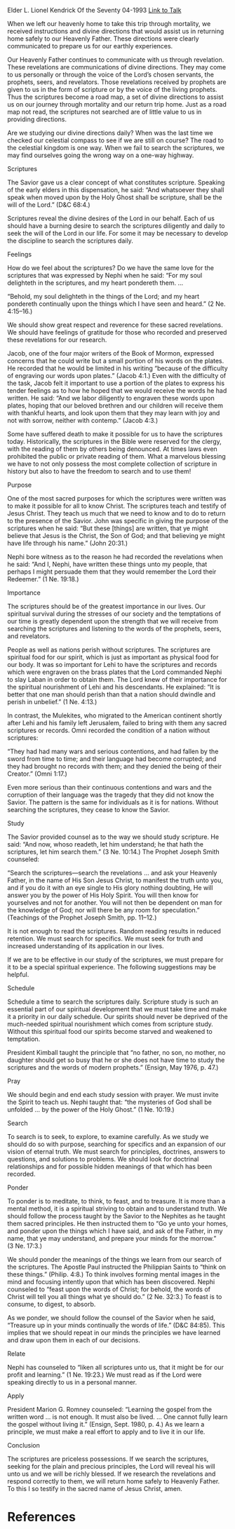 Elder L. Lionel Kendrick
Of the Seventy
04-1993
[Link to Talk](https://www.churchofjesuschrist.org/study/general-conference/1993/04/search-the-scriptures?lang=eng)

When we left our heavenly home to take this trip through mortality, we received instructions and divine directions that would assist us in returning home safely to our Heavenly Father. These directions were clearly communicated to prepare us for our earthly experiences.

Our Heavenly Father continues to communicate with us through revelation. These revelations are communications of divine directions. They may come to us personally or through the voice of the Lord’s chosen servants, the prophets, seers, and revelators. Those revelations received by prophets are given to us in the form of scripture or by the voice of the living prophets. Thus the scriptures become a road map, a set of divine directions to assist us on our journey through mortality and our return trip home. Just as a road map not read, the scriptures not searched are of little value to us in providing directions.

Are we studying our divine directions daily? When was the last time we checked our celestial compass to see if we are still on course? The road to the celestial kingdom is one way. When we fail to search the scriptures, we may find ourselves going the wrong way on a one-way highway.





Scriptures



The Savior gave us a clear concept of what constitutes scripture. Speaking of the early elders in this dispensation, he said: “And whatsoever they shall speak when moved upon by the Holy Ghost shall be scripture, shall be the will of the Lord.” (D&C 68:4.)

Scriptures reveal the divine desires of the Lord in our behalf. Each of us should have a burning desire to search the scriptures diligently and daily to seek the will of the Lord in our life. For some it may be necessary to develop the discipline to search the scriptures daily.







Feelings



How do we feel about the scriptures? Do we have the same love for the scriptures that was expressed by Nephi when he said: “For my soul delighteth in the scriptures, and my heart pondereth them. …

“Behold, my soul delighteth in the things of the Lord; and my heart pondereth continually upon the things which I have seen and heard.” (2 Ne. 4:15–16.)

We should show great respect and reverence for these sacred revelations. We should have feelings of gratitude for those who recorded and preserved these revelations for our research.

Jacob, one of the four major writers of the Book of Mormon, expressed concerns that he could write but a small portion of his words on the plates. He recorded that he would be limited in his writing “because of the difficulty of engraving our words upon plates.” (Jacob 4:1.) Even with the difficulty of the task, Jacob felt it important to use a portion of the plates to express his tender feelings as to how he hoped that we would receive the words he had written. He said: “And we labor diligently to engraven these words upon plates, hoping that our beloved brethren and our children will receive them with thankful hearts, and look upon them that they may learn with joy and not with sorrow, neither with contemp.” (Jacob 4:3.)

Some have suffered death to make it possible for us to have the scriptures today. Historically, the scriptures in the Bible were reserved for the clergy, with the reading of them by others being denounced. At times laws even prohibited the public or private reading of them. What a marvelous blessing we have to not only possess the most complete collection of scripture in history but also to have the freedom to search and to use them!







Purpose



One of the most sacred purposes for which the scriptures were written was to make it possible for all to know Christ. The scriptures teach and testify of Jesus Christ. They teach us much that we need to know and to do to return to the presence of the Savior. John was specific in giving the purpose of the scriptures when he said: “But these [things] are written, that ye might believe that Jesus is the Christ, the Son of God; and that believing ye might have life through his name.” (John 20:31.)

Nephi bore witness as to the reason he had recorded the revelations when he said: “And I, Nephi, have written these things unto my people, that perhaps I might persuade them that they would remember the Lord their Redeemer.” (1 Ne. 19:18.)









Importance



The scriptures should be of the greatest importance in our lives. Our spiritual survival during the stresses of our society and the temptations of our time is greatly dependent upon the strength that we will receive from searching the scriptures and listening to the words of the prophets, seers, and revelators.

People as well as nations perish without scriptures. The scriptures are spiritual food for our spirit, which is just as important as physical food for our body. It was so important for Lehi to have the scriptures and records which were engraven on the brass plates that the Lord commanded Nephi to slay Laban in order to obtain them. The Lord knew of their importance for the spiritual nourishment of Lehi and his descendants. He explained: “It is better that one man should perish than that a nation should dwindle and perish in unbelief.” (1 Ne. 4:13.)

In contrast, the Mulekites, who migrated to the American continent shortly after Lehi and his family left Jerusalem, failed to bring with them any sacred scriptures or records. Omni recorded the condition of a nation without scriptures:

“They had had many wars and serious contentions, and had fallen by the sword from time to time; and their language had become corrupted; and they had brought no records with them; and they denied the being of their Creator.” (Omni 1:17.)

Even more serious than their continuous contentions and wars and the corruption of their language was the tragedy that they did not know the Savior. The pattern is the same for individuals as it is for nations. Without searching the scriptures, they cease to know the Savior.







Study



The Savior provided counsel as to the way we should study scripture. He said: “And now, whoso readeth, let him understand; he that hath the scriptures, let him search them.” (3 Ne. 10:14.) The Prophet Joseph Smith counseled:

“Search the scriptures—search the revelations … and ask your Heavenly Father, in the name of His Son Jesus Christ, to manifest the truth unto you, and if you do it with an eye single to His glory nothing doubting, He will answer you by the power of His Holy Spirit. You will then know for yourselves and not for another. You will not then be dependent on man for the knowledge of God; nor will there be any room for speculation.” (Teachings of the Prophet Joseph Smith, pp. 11–12.)

It is not enough to read the scriptures. Random reading results in reduced retention. We must search for specifics. We must seek for truth and increased understanding of its application in our lives.

If we are to be effective in our study of the scriptures, we must prepare for it to be a special spiritual experience. The following suggestions may be helpful.





Schedule

Schedule a time to search the scriptures daily. Scripture study is such an essential part of our spiritual development that we must take time and make it a priority in our daily schedule. Our spirits should never be deprived of the much-needed spiritual nourishment which comes from scripture study. Without this spiritual food our spirits become starved and weakened to temptation.

President Kimball taught the principle that “no father, no son, no mother, no daughter should get so busy that he or she does not have time to study the scriptures and the words of modern prophets.” (Ensign, May 1976, p. 47.)





Pray

We should begin and end each study session with prayer. We must invite the Spirit to teach us. Nephi taught that: “the mysteries of God shall be unfolded … by the power of the Holy Ghost.” (1 Ne. 10:19.)





Search

To search is to seek, to explore, to examine carefully. As we study we should do so with purpose, searching for specifics and an expansion of our vision of eternal truth. We must search for principles, doctrines, answers to questions, and solutions to problems. We should look for doctrinal relationships and for possible hidden meanings of that which has been recorded.





Ponder

To ponder is to meditate, to think, to feast, and to treasure. It is more than a mental method, it is a spiritual striving to obtain and to understand truth. We should follow the process taught by the Savior to the Nephites as he taught them sacred principles. He then instructed them to “Go ye unto your homes, and ponder upon the things which I have said, and ask of the Father, in my name, that ye may understand, and prepare your minds for the morrow.” (3 Ne. 17:3.)

We should ponder the meanings of the things we learn from our search of the scriptures. The Apostle Paul instructed the Philippian Saints to “think on these things.” (Philip. 4:8.) To think involves forming mental images in the mind and focusing intently upon that which has been discovered. Nephi counseled to “feast upon the words of Christ; for behold, the words of Christ will tell you all things what ye should do.” (2 Ne. 32:3.) To feast is to consume, to digest, to absorb.

As we ponder, we should follow the counsel of the Savior when he said, “Treasure up in your minds continually the words of life.” (D&C 84:85). This implies that we should repeat in our minds the principles we have learned and draw upon them in each of our decisions.





Relate

Nephi has counseled to “liken all scriptures unto us, that it might be for our profit and learning.” (1 Ne. 19:23.) We must read as if the Lord were speaking directly to us in a personal manner.





Apply

President Marion G. Romney counseled: “Learning the gospel from the written word … is not enough. It must also be lived. … One cannot fully learn the gospel without living it.” (Ensign, Sept. 1980, p. 4.) As we learn a principle, we must make a real effort to apply and to live it in our life.











Conclusion



The scriptures are priceless possessions. If we search the scriptures, seeking for the plain and precious principles, the Lord will reveal his will unto us and we will be richly blessed. If we research the revelations and respond correctly to them, we will return home safely to Heavenly Father. To this I so testify in the sacred name of Jesus Christ, amen.

# References
